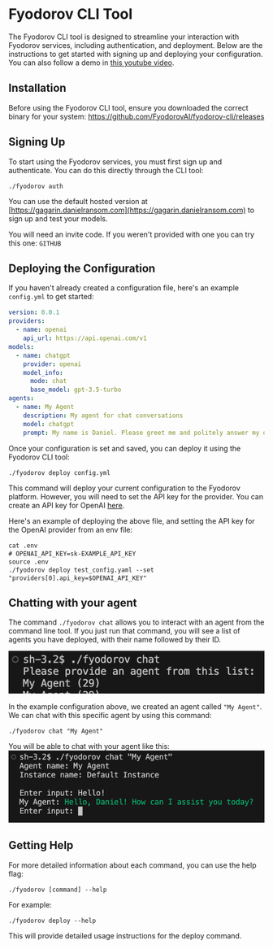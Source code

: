 # Fyodorov CLI Tool

The Fyodorov CLI tool is designed to streamline your interaction with Fyodorov services, including authentication, and deployment. Below are the instructions to get started with signing up and deploying your configuration. You can also follow a demo in [this youtube video](https://www.youtube.com/watch?v=XjqWd81iJK0).

## Installation

Before using the Fyodorov CLI tool, ensure you downloaded the correct binary for your system: https://github.com/FyodorovAI/fyodorov-cli/releases

## Signing Up

To start using the Fyodorov services, you must first sign up and authenticate. You can do this directly through the CLI tool:

```shell
./fyodorov auth
```

You can use the default hosted version at [https://gagarin.danielransom.com](https://gagarin.danielransom.com) 
to sign up and test your models.

You will need an invite code. If you weren't provided with one you can try this one: `GITHUB`

## Deploying the Configuration

If you haven't already created a configuration file, here's an example `config.yml` to get started:
```yaml
version: 0.0.1
providers:
  - name: openai
    api_url: https://api.openai.com/v1
models:
  - name: chatgpt
    provider: openai
    model_info:
      mode: chat
      base_model: gpt-3.5-turbo
agents:
  - name: My Agent
    description: My agent for chat conversations
    model: chatgpt
    prompt: My name is Daniel. Please greet me and politely answer my questions.
```

Once your configuration is set and saved, you can deploy it using the Fyodorov CLI tool:

```shell
./fyodorov deploy config.yml
```

This command will deploy your current configuration to the Fyodorov platform. However, you will need to 
set the API key for the provider. You can create an API key for OpenAI [here](https://platform.openai.com/api-keys).

Here's an example of deploying the above file, and setting the API key for the OpenAI provider from an env file:

```shell
cat .env
# OPENAI_API_KEY=sk-EXAMPLE_API_KEY
source .env
./fyodorov deploy test_config.yaml --set "providers[0].api_key=$OPENAI_API_KEY"
```

## Chatting with your agent
The command `./fyodorov chat` allows you to interact with an agent from the command line tool. 
If you just run that command, you will see a list of agents you have deployed, with their name followed by their ID.

![Example of using `./fyodorov chat`](./imgs/fyodorov_chat.png)

In the example configuration above, we created an agent called `"My Agent"`. We can chat with this specific agent 
by using this command:
```shell
./fyodorov chat "My Agent"
```
You will be able to chat with your agent like this:
![Chatting with an agent](./imgs/fyodorov_chatting.png)

## Getting Help

For more detailed information about each command, you can use the help flag:
```shell
./fyodorov [command] --help
```
For example:

```shell
./fyodorov deploy --help
```
This will provide detailed usage instructions for the deploy command.
